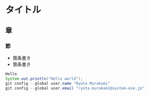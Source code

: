 # タイトル
## 章
### 節

- 箇条書き
- 箇条書き

```java
Hello 
System.out.println("Hello world");
git config --global user.name "Ryota Murakami"
git config --global user.email "ryota.murakami@system-exe.jp"
```

